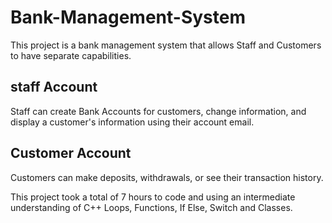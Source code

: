 # Bank-Management-System

This project is a bank management system that allows Staff and Customers to have separate capabilities.

## staff Account
Staff can create Bank Accounts for customers, change information, and display a customer's information using their account email. 

## Customer Account
Customers can make deposits, withdrawals, or see their transaction history.

This project took a total of 7 hours to code and using an intermediate understanding of C++ Loops, Functions, If Else, Switch and Classes.
